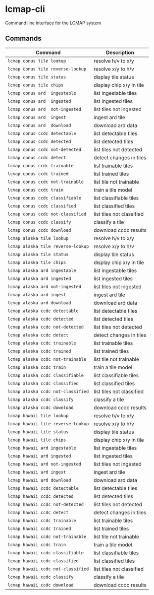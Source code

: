 # lcmap-cli
Command line interface for the LCMAP system

## Commands

| Command                            | Description               |
| ---------------------------------- | ------------------------- |
| `lcmap conus tile lookup`          | resolve h/v to x/y        |
| `lcmap conus tile reverse-lookup`  | resolve x/y to h/v        |
| `lcmap conus tile status`          | display tile status       |
| `lcmap conus tile chips`           | display chip x/y in tile  |
| `lcmap conus ard  ingestable`      | list ingestable tiles     |
| `lcmap conus ard  ingested`        | list ingested tiles       |
| `lcmap conus ard  not-ingested`    | list tiles not ingested   |
| `lcmap conus ard  ingest`          | ingest ard tile           |
| `lcmap conus ard  download`        | download ard data         |
| `lcmap conus ccdc detectable`      | list detectable tiles     |
| `lcmap conus ccdc detected`        | list detected tiles       |
| `lcmap conus ccdc not-detected`    | list tiles not detected   |
| `lcmap conus ccdc detect`          | detect changes in tiles   |
| `lcmap conus ccdc trainable`       | list trainable tiles      |
| `lcmap conus ccdc trained`         | list trained tiles        |
| `lcmap conus ccdc not-trainable`   | list tile not trainable   |
| `lcmap conus ccdc train`           | train a tile model        |
| `lcmap conus ccdc classifiable`    | list classifiable tiles   |
| `lcmap conus ccdc classified`      | list classified tiles     |
| `lcmap conus ccdc not-classified`  | list tiles not classified |
| `lcmap conus ccdc classify`        | classify a tile           |
| `lcmap conus ccdc download`        | download ccdc results     |
| `lcmap alaska tile lookup`         | resolve h/v to x/y        |
| `lcmap alaska tile reverse-lookup` | resolve x/y to h/v        |
| `lcmap alaska tile status`         | display tile status       |
| `lcmap alaska tile chips`          | display chip x/y in tile  |
| `lcmap alaska ard ingestable`      | list ingestable tiles     |
| `lcmap alaska ard ingested`        | list ingested tiles       |
| `lcmap alaska ard not-ingested`    | list tiles not ingested   |
| `lcmap alaska ard ingest`          | ingest ard tile           |
| `lcmap alaska ard download`        | download ard data         |
| `lcmap alaska ccdc detectable`     | list detectable tiles     |
| `lcmap alaska ccdc detected`       | list detected tiles       |
| `lcmap alaska ccdc not-detected`   | list tiles not detected   |
| `lcmap alaska ccdc detect`         | detect changes in tiles   |
| `lcmap alaska ccdc trainable`      | list trainable tiles      |
| `lcmap alaska ccdc trained`        | list trained tiles        |
| `lcmap alaska ccdc not-trainable`  | list tile not trainable   |
| `lcmap alaska ccdc train`          | train a tile model        |
| `lcmap alaska ccdc classifiable`   | list classifiable tiles   |
| `lcmap alaska ccdc classified`     | list classified tiles     |
| `lcmap alaska ccdc not-classified` | list tiles not classified |
| `lcmap alaska ccdc classify`       | classify a tile           |
| `lcmap alaska ccdc download`       | download ccdc results     |
| `lcmap hawaii tile lookup`         | resolve h/v to x/y        |
| `lcmap hawaii tile reverse-lookup` | resolve x/y to h/v        |
| `lcmap hawaii tile status`         | display tile status       |
| `lcmap hawaii tile chips`          | display chip x/y in tile  |
| `lcmap hawaii ard ingestable`      | list ingestable tiles     |
| `lcmap hawaii ard ingested`        | list ingested tiles       |
| `lcmap hawaii ard not-ingested`    | list tiles not ingested   |
| `lcmap hawaii ard ingest`          | ingest ard tile           |
| `lcmap hawaii ard download`        | download ard data         |
| `lcmap hawaii ccdc detectable`     | list detectable tiles     |
| `lcmap hawaii ccdc detected`       | list detected tiles       |
| `lcmap hawaii ccdc not-detected`   | list tiles not detected   |
| `lcmap hawaii ccdc detect`         | detect changes in tiles   |
| `lcmap hawaii ccdc trainable`      | list trainable tiles      |
| `lcmap hawaii ccdc trained`        | list trained tiles        |
| `lcmap hawaii ccdc not-trainable`  | list tile not trainable   |
| `lcmap hawaii ccdc train`          | train a tile model        |
| `lcmap hawaii ccdc classifiable`   | list classifiable tiles   |
| `lcmap hawaii ccdc classified`     | list classified tiles     |
| `lcmap hawaii ccdc not-classified` | list tiles not classified |
| `lcmap hawaii ccdc classify`       | classify a tile           |
| `lcmap hawaii ccdc download`       | download ccdc results     |

